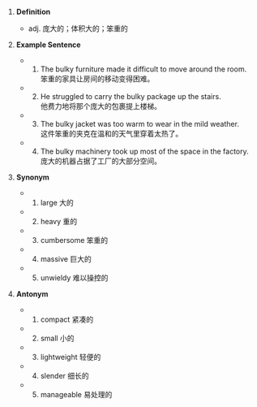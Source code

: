 1. **Definition**
    
    - adj. 庞大的；体积大的；笨重的
2. **Example Sentence**
    
    - 1. The bulky furniture made it difficult to move around the room.  
            笨重的家具让房间的移动变得困难。
    - 2. He struggled to carry the bulky package up the stairs.  
            他费力地将那个庞大的包裹提上楼梯。
    - 3. The bulky jacket was too warm to wear in the mild weather.  
            这件笨重的夹克在温和的天气里穿着太热了。
    - 4. The bulky machinery took up most of the space in the factory.  
            庞大的机器占据了工厂的大部分空间。
3. **Synonym**
    
    - 1. large 大的
    - 2. heavy 重的
    - 3. cumbersome 笨重的
    - 4. massive 巨大的
    - 5. unwieldy 难以操控的
4. **Antonym**
    
    - 1. compact 紧凑的
    - 2. small 小的
    - 3. lightweight 轻便的
    - 4. slender 细长的
    - 5. manageable 易处理的